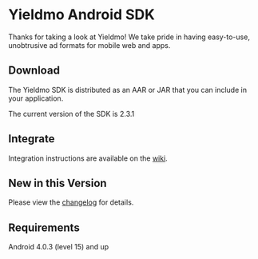# Yieldmo Android SDK

Thanks for taking a look at Yieldmo! We take pride in having easy-to-use, unobtrusive ad formats for mobile web and apps.

## Download

The Yieldmo SDK is distributed as an AAR or JAR that you can include in your application.

The current version of the SDK is 2.3.1

## Integrate

Integration instructions are available on the [wiki](https://github.com/yieldmo/yieldmo-android-sdk/wiki/Getting-Started).

## New in this Version

Please view the [changelog](https://github.com/yieldmo/yieldmo-android-sdk/blob/master/CHANGELOG.md) for details.

## Requirements

Android 4.0.3 (level 15) and up

